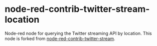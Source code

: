 # node-red-contrib-twitter-stream-location
Node-red node for querying the Twitter streaming API by location. This node is forked from [node-red-contrib-twitter-stream](https://github.com/mailsvb/node-red-contrib-twitter-stream).
